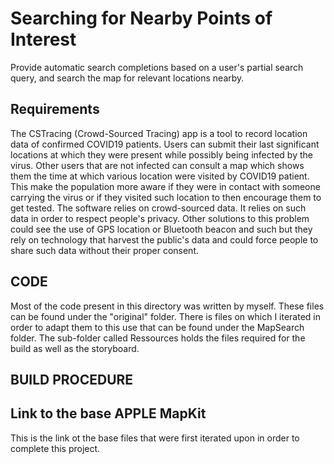 # Searching for Nearby Points of Interest

Provide automatic search completions based on a user's partial search query, and search the map for relevant locations nearby.

## Requirements

The CSTracing (Crowd-Sourced Tracing) app is a tool to record location data of confirmed COVID19 patients. Users can submit their last significant locations at which they were present while possibly being infected by the virus. Other users that are not infected can consult a map which shows them the time at which various location were visited by COVID19 patient. This make the population more aware if they were in contact with someone carrying the virus or if they visited such location to then encourage them to get tested. The software relies on crowd-sourced data. It relies on such data in order to respect people's privacy. Other solutions to this problem could see the use of GPS location or Bluetooth beacon and such but they rely on technology that harvest the public's data and could force people to share such data without their proper consent. 

## CODE
Most of the code present in this directory was written by myself. These files can be found under the "original" folder. There is files on which I iterated in order to adapt them to this use that can be found under the MapSearch folder. The sub-folder called Ressources holds the files required for the build as well as the storyboard. 

## BUILD PROCEDURE

## Link to the base APPLE MapKit 
This is the link ot the base files that were first iterated upon in order to complete this project.
